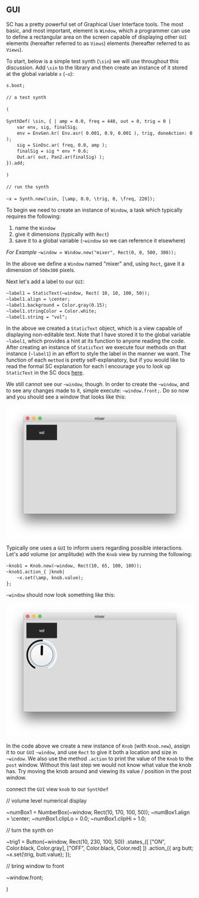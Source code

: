 ## GUI

SC has a pretty powerful set of Graphical User Interface tools. The most basic, and most important, element is `Window`, which a programmer can use to define a rectangular area on the screen capable of displaying other `GUI` elements (hereafter referred to as `Views`) elements (hereafter referred to as `Views`).

To start, below is a simple test synth (`\sin`) we will use throughout this discussion. Add `\sin` to the library and then create an instance of it stored at the global variable `x` (`~x`):

```python3
s.boot;

// a test synth

(

SynthDef( \sin,	{ | amp = 0.0, freq = 440, out = 0, trig = 0 |
	var env, sig, finalSig;
	env = EnvGen.kr( Env.asr( 0.001, 0.9, 0.001 ), trig, doneAction: 0 );
	sig = SinOsc.ar( freq, 0.0, amp );
	finalSig = sig * env * 0.6;
	Out.ar( out, Pan2.ar(finalSig) );
}).add;

)

// run the synth

~x = Synth.new(\sin, [\amp, 0.0, \trig, 0, \freq, 220]);
```

To begin we need to create an instance of `Window`, a task which typically requires the following:

1. name the `Window`
2. give it dimensions (typically with `Rect`)
3. save it to a global variable (`~window` so we can reference it elsewhere)

*For Example*
`~window = Window.new("mixer", Rect(0, 0, 500, 300));`

In the above we define a `Window` named "mixer" and, using `Rect`, gave it a dimension of `500x300` pixels.

Next let's add a label to our `GUI`:

```python3
~label1 = StaticText(~window, Rect( 10, 10, 100, 50));
~label1.align = \center;
~label1.background = Color.gray(0.15);
~label1.stringColor = Color.white;
~label1.string = "vol";
```

In the above we created a `StaticText` object, which is a view capable of displaying non-editable text. Note that I have stored it to the global variable `~label1`, which provides a hint at its function to anyone reading the code. After creating an instance of `StaticText` we execute four methods on that instance (`~label1`) in an effort to style the label in the manner we want. The function of each `method` is pretty self-explanatory, but if you would like to read the formal SC explanation for each I encourage you to look up `StaticText` in the SC docs [here](http://doc.sccode.org/Classes/StaticText.html).

We still cannot see our `~window`, though. In order to create the `~window`, and to see any changes made to it, simple execute: `~window.front;`. Do so now and you should see a window that looks like this:

![](/assets/mixer-window.png)

Typically one uses a `GUI` to inform users regarding possible interactions. Let's add volume (or amplitude) with the `Knob` view by running the following:

```python3
~knob1 = Knob.new(~window, Rect(10, 65, 100, 100));
~knob1.action_{ |knob|
	~x.set(\amp, knob.value);
};
```

`~window` should now look something like this:

![](assets/mixer-window-volume.png)

In the code above we create a new instance of `Knob` (with `Knob.new`), assign it to our `GUI` `~window`, and use `Rect` to give it both a location and size in `~window`. We also use the method `.action` to print the value of the `Knob` to the `post` window. Without this last step we would not know what value the knob has. Try moving the knob around and viewing its value / position in the post window.




connect the `GUI` view `knob` to our `SynthDef`


// volume level numerical display

~numBox1 = NumberBox(~window, Rect(10, 170, 100, 50));
~numBox1.align = \center;
~numBox1.clipLo = 0.0;
~numBox1.clipHi = 1.0;


// turn the synth on

~trig1 = Button(~window, Rect(10, 230, 100, 50))
.states_([
	["ON", Color.black, Color.gray],
	["OFF", Color.black, Color.red]
])
.action_({ arg butt;
	~x.set(\trig, butt.value);
});


// bring window to front

~window.front;

)
